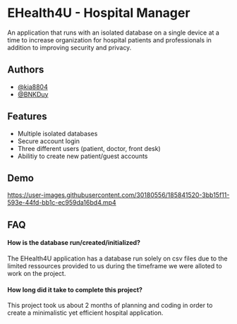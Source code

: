 
# EHealth4U - Hospital Manager

An application that runs with an isolated database on a single
device at a time to increase organization for hospital patients 
and professionals in addition to improving security and privacy.
## Authors

- [@kia8804](https://www.github.com/kia8804)
- [@BNKDuy](https://github.com/BNKDuy)


## Features

- Multiple isolated databases
- Secure account login
- Three different users (patient, doctor, front desk)
- Abilitiy to create new patient/guest accounts
## Demo


https://user-images.githubusercontent.com/30180556/185841520-3bb15f11-593e-44fd-bb1c-ec959da16bd4.mp4


## FAQ

#### How is the database run/created/initialized?

The EHealth4U application has a database run solely on csv files due
to the limited ressources provided to us during the timeframe we were
alloted to work on the project.

#### How long did it take to complete this project?

This project took us about 2 months of planning and coding
in order to create a minimalistic yet efficient hospital application.

